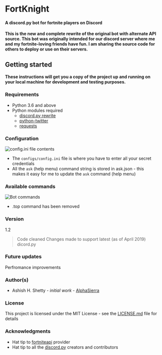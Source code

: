 # FortKnight 
#### A discord.py bot for fortnite players on Discord
#### This is the new and complete rewrite of the original bot with alternate API source. This bot was originally intended for our discord server where me and my fortnite-loving friends have fun. I am sharing the source code for others to deploy or use on their servers.

## Getting started
#### These instructions will get you a copy of the project up and running on your local machine for development and testing purposes.

### Requirements
* Python 3.6 and above
* Python modules required
	* [discord.py rewrite](https://github.com/Rapptz/discord.py/tree/rewrite)
	* [python-twitter](https://github.com/bear/python-twitter)
	* [requests](http://docs.python-requests.org/en/master/)

### Configuration
![`config.ini` file contents](https://i.imgur.com/ufQxHuN.png)
* The `configs/config.ini` file is where you have to enter all your secret credentials 
* All the `ask` (help menu) command string is stored in ask.json - this makes it easy for me to update the `ask` command (help menu)

### Available commands
![Bot commands](https://i.imgur.com/seZdAjW.png)
* .top command has been removed

### Version
1.2
> Code cleaned
> Changes made to support latest (as of April 2019) dicord.py

### Future updates
Perfromance improvements

### Author(s)
* Ashish H. Shetty - *initial work* - [AlphaSierra](https://github.com/Shetty073/)

### License
This project is licensed under the MIT License - see the [LICENSE.md](https://raw.githubusercontent.com/Shetty073/fortKnight/master/LICENSE.md) file for details

### Acknowledgments
* Hat tip to [fortniteapi](https://fortniteapi.com/) provider
* Hat tip to all the [discord.py](https://github.com/Rapptz/discord.py/tree/rewrite) creators and contributors
